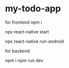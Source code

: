 # my-todo-app

for frontend
npm i 

npx react-native start

npx react-native run-android

for backend

npm i
npm run dev
